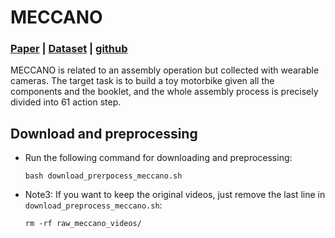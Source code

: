 # MECCANO

### [Paper](https://openaccess.thecvf.com/content/WACV2021/papers/Ragusa_The_MECCANO_Dataset_Understanding_Human-Object_Interactions_From_Egocentric_Videos_in_WACV_2021_paper.pdf) | [Dataset](https://iplab.dmi.unict.it/MECCANO/) | [github](https://github.com/fpv-iplab/MECCANO)


MECCANO is related to an assembly operation but collected with wearable cameras. The target task is to build a toy motorbike given all the components and the booklet, and the whole assembly process is precisely divided into 61 action step.

## Download and preprocessing

- Run the following command for downloading and preprocessing: 
    ```
    bash download_prerpocess_meccano.sh
    ```

- Note3: If you want to keep the original videos, just remove the last line in `download_preprocess_meccano.sh`:
    ```
    rm -rf raw_meccano_videos/
    ```